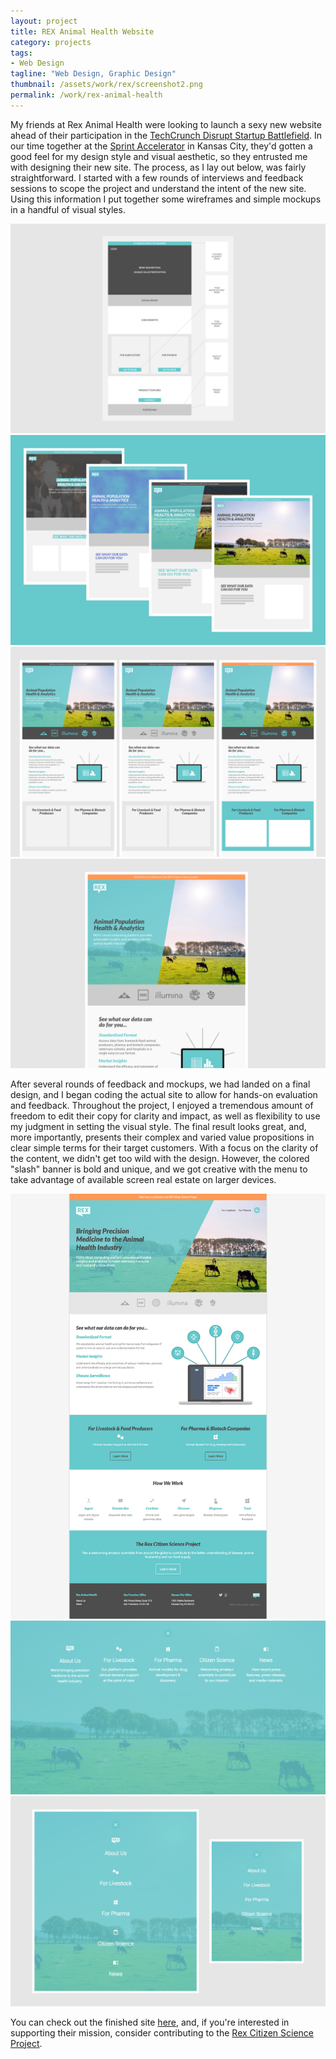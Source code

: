 ```yaml
---
layout: project
title: REX Animal Health Website
category: projects
tags:
- Web Design
tagline: "Web Design, Graphic Design"
thumbnail: /assets/work/rex/screenshot2.png
permalink: /work/rex-animal-health
---
```


My friends at Rex Animal Health were looking to launch a sexy new website ahead of their participation in the [TechCrunch Disrupt Startup Battlefield](https://techcrunch.com/event-info/disrupt-sf-2016/). In our time together at the [Sprint Accelerator](http://sprintaccel.com/) in Kansas City, they'd gotten a good feel for my design style and visual aesthetic, so they entrusted me with designing their new site. The process, as I lay out below, was fairly straightforward. I started with a few rounds of interviews and feedback sessions to scope the project and understand the intent of the new site. Using this information I put together some wireframes and simple mockups in a handful of visual styles.

[![](/assets/work/rex/wireframe.png)](/assets/work/rex/wireframe.png)
[![](/assets/work/rex/round1.png)](/assets/work/rex/round1.png)
[![](/assets/work/rex/round2.png)](/assets/work/rex/round2.png)
[![](/assets/work/rex/round3.png)](/assets/work/rex/round3.png)

After several rounds of feedback and mockups, we had landed on a final design, and I began coding the actual site to allow for hands-on evaluation and feedback. Throughout the project, I enjoyed a tremendous amount of freedom to edit their copy for clarity and impact, as well as flexibility to use my judgment in setting the visual style. The final result looks great, and, more importantly, presents their complex and varied value propositions in clear simple terms for their target customers. With a focus on the clarity of the content, we didn't get too wild with the design. However, the colored "slash" banner is bold and unique, and we got creative with the menu to take advantage of available screen real estate on larger devices.

[![](/assets/work/rex/screenshot.png)](/assets/work/rex/screenshot.png)
[![](/assets/work/rex/screenshot2.png)](/assets/work/rex/screenshot2.png)
[![](/assets/work/rex/screenshotmenu.png)](/assets/work/rex/screenshotmenu.png)

You can check out the finished site [here](http://rexanimalhealth.com), and, if you're interested in supporting their mission, consider contributing to the [Rex Citizen Science Project](http://rexanimalhealth.com/citizenscience/).
